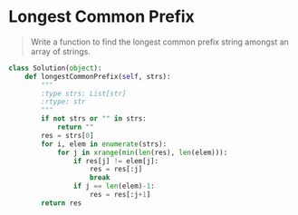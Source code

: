 # Longest Common Prefix

> Write a function to find the longest common prefix string amongst an array of strings.

```Python
class Solution(object):
    def longestCommonPrefix(self, strs):
        """
        :type strs: List[str]
        :rtype: str
        """
        if not strs or "" in strs:
            return ""
        res = strs[0]
        for i, elem in enumerate(strs):
            for j in xrange(min(len(res), len(elem))):
                if res[j] != elem[j]:
                    res = res[:j]
                    break
                if j == len(elem)-1:
                    res = res[:j+1]
        return res
```
